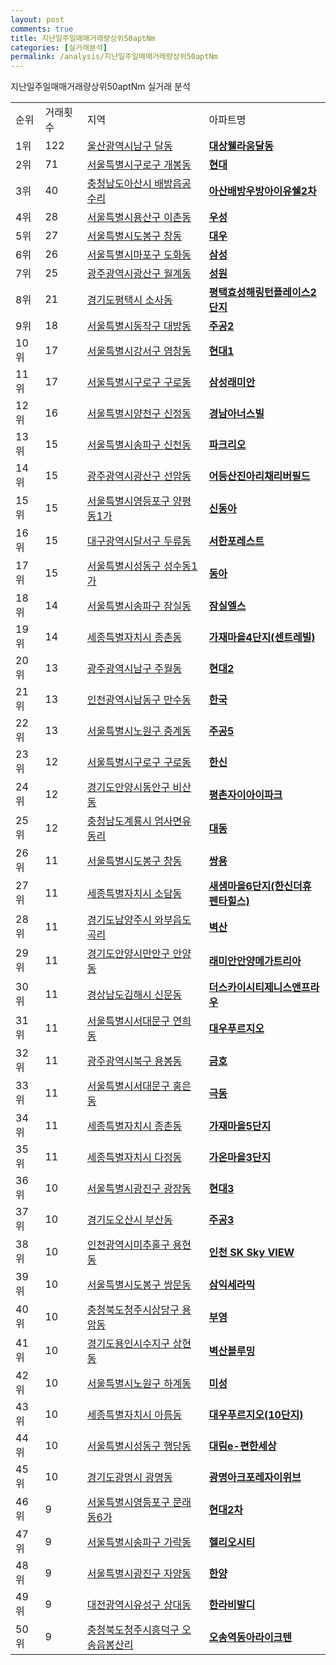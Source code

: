 ```yaml
---
layout: post
comments: true
title: 지난일주일매매거래량상위50aptNm
categories: [실거래분석]
permalink: /analysis/지난일주일매매거래량상위50aptNm
---
```


지난일주일매매거래량상위50aptNm 실거래 분석

<table>
  <tr>
    <td>순위</td>
    <td>거래횟수</td>
    <td>지역</td>
    <td>아파트명</td>
  </tr>

  <tr>
    <td>1위</td>
    <td>122</td>
    <td><a href="/apt/울산광역시남구달동">울산광역시남구 달동</a></td>
    <td colspan="4" style="font-weight: bold;"><a href="/apt/울산광역시남구달동대상웰라움달동">대상웰라움달동</a></td>
  </tr>

  <tr>
    <td>2위</td>
    <td>71</td>
    <td><a href="/apt/서울특별시구로구개봉동">서울특별시구로구 개봉동</a></td>
    <td colspan="4" style="font-weight: bold;"><a href="/apt/서울특별시구로구개봉동현대">현대</a></td>
  </tr>

  <tr>
    <td>3위</td>
    <td>40</td>
    <td><a href="/apt/충청남도아산시배방읍공수리">충청남도아산시 배방읍공수리</a></td>
    <td colspan="4" style="font-weight: bold;"><a href="/apt/충청남도아산시배방읍공수리아산배방우방아이유쉘2차">아산배방우방아이유쉘2차</a></td>
  </tr>

  <tr>
    <td>4위</td>
    <td>28</td>
    <td><a href="/apt/서울특별시용산구이촌동">서울특별시용산구 이촌동</a></td>
    <td colspan="4" style="font-weight: bold;"><a href="/apt/서울특별시용산구이촌동우성">우성</a></td>
  </tr>

  <tr>
    <td>5위</td>
    <td>27</td>
    <td><a href="/apt/서울특별시도봉구창동">서울특별시도봉구 창동</a></td>
    <td colspan="4" style="font-weight: bold;"><a href="/apt/서울특별시도봉구창동대우">대우</a></td>
  </tr>

  <tr>
    <td>6위</td>
    <td>26</td>
    <td><a href="/apt/서울특별시마포구도화동">서울특별시마포구 도화동</a></td>
    <td colspan="4" style="font-weight: bold;"><a href="/apt/서울특별시마포구도화동삼성">삼성</a></td>
  </tr>

  <tr>
    <td>7위</td>
    <td>25</td>
    <td><a href="/apt/광주광역시광산구월계동">광주광역시광산구 월계동</a></td>
    <td colspan="4" style="font-weight: bold;"><a href="/apt/광주광역시광산구월계동성원">성원</a></td>
  </tr>

  <tr>
    <td>8위</td>
    <td>21</td>
    <td><a href="/apt/경기도평택시소사동">경기도평택시 소사동</a></td>
    <td colspan="4" style="font-weight: bold;"><a href="/apt/경기도평택시소사동평택효성해링턴플레이스2단지">평택효성해링턴플레이스2단지</a></td>
  </tr>

  <tr>
    <td>9위</td>
    <td>18</td>
    <td><a href="/apt/서울특별시동작구대방동">서울특별시동작구 대방동</a></td>
    <td colspan="4" style="font-weight: bold;"><a href="/apt/서울특별시동작구대방동주공2">주공2</a></td>
  </tr>

  <tr>
    <td>10위</td>
    <td>17</td>
    <td><a href="/apt/서울특별시강서구염창동">서울특별시강서구 염창동</a></td>
    <td colspan="4" style="font-weight: bold;"><a href="/apt/서울특별시강서구염창동현대1">현대1</a></td>
  </tr>

  <tr>
    <td>11위</td>
    <td>17</td>
    <td><a href="/apt/서울특별시구로구구로동">서울특별시구로구 구로동</a></td>
    <td colspan="4" style="font-weight: bold;"><a href="/apt/서울특별시구로구구로동삼성래미안">삼성래미안</a></td>
  </tr>

  <tr>
    <td>12위</td>
    <td>16</td>
    <td><a href="/apt/서울특별시양천구신정동">서울특별시양천구 신정동</a></td>
    <td colspan="4" style="font-weight: bold;"><a href="/apt/서울특별시양천구신정동경남아너스빌">경남아너스빌</a></td>
  </tr>

  <tr>
    <td>13위</td>
    <td>15</td>
    <td><a href="/apt/서울특별시송파구신천동">서울특별시송파구 신천동</a></td>
    <td colspan="4" style="font-weight: bold;"><a href="/apt/서울특별시송파구신천동파크리오">파크리오</a></td>
  </tr>

  <tr>
    <td>14위</td>
    <td>15</td>
    <td><a href="/apt/광주광역시광산구선암동">광주광역시광산구 선암동</a></td>
    <td colspan="4" style="font-weight: bold;"><a href="/apt/광주광역시광산구선암동어등산진아리채리버필드">어등산진아리채리버필드</a></td>
  </tr>

  <tr>
    <td>15위</td>
    <td>15</td>
    <td><a href="/apt/서울특별시영등포구양평동1가">서울특별시영등포구 양평동1가</a></td>
    <td colspan="4" style="font-weight: bold;"><a href="/apt/서울특별시영등포구양평동1가신동아">신동아</a></td>
  </tr>

  <tr>
    <td>16위</td>
    <td>15</td>
    <td><a href="/apt/대구광역시달서구두류동">대구광역시달서구 두류동</a></td>
    <td colspan="4" style="font-weight: bold;"><a href="/apt/대구광역시달서구두류동서한포레스트">서한포레스트</a></td>
  </tr>

  <tr>
    <td>17위</td>
    <td>15</td>
    <td><a href="/apt/서울특별시성동구성수동1가">서울특별시성동구 성수동1가</a></td>
    <td colspan="4" style="font-weight: bold;"><a href="/apt/서울특별시성동구성수동1가동아">동아</a></td>
  </tr>

  <tr>
    <td>18위</td>
    <td>14</td>
    <td><a href="/apt/서울특별시송파구잠실동">서울특별시송파구 잠실동</a></td>
    <td colspan="4" style="font-weight: bold;"><a href="/apt/서울특별시송파구잠실동잠실엘스">잠실엘스</a></td>
  </tr>

  <tr>
    <td>19위</td>
    <td>14</td>
    <td><a href="/apt/세종특별자치시종촌동">세종특별자치시 종촌동</a></td>
    <td colspan="4" style="font-weight: bold;"><a href="/apt/세종특별자치시종촌동가재마을4단지(센트레빌)">가재마을4단지(센트레빌)</a></td>
  </tr>

  <tr>
    <td>20위</td>
    <td>13</td>
    <td><a href="/apt/광주광역시남구주월동">광주광역시남구 주월동</a></td>
    <td colspan="4" style="font-weight: bold;"><a href="/apt/광주광역시남구주월동현대2">현대2</a></td>
  </tr>

  <tr>
    <td>21위</td>
    <td>13</td>
    <td><a href="/apt/인천광역시남동구만수동">인천광역시남동구 만수동</a></td>
    <td colspan="4" style="font-weight: bold;"><a href="/apt/인천광역시남동구만수동한국">한국</a></td>
  </tr>

  <tr>
    <td>22위</td>
    <td>13</td>
    <td><a href="/apt/서울특별시노원구중계동">서울특별시노원구 중계동</a></td>
    <td colspan="4" style="font-weight: bold;"><a href="/apt/서울특별시노원구중계동주공5">주공5</a></td>
  </tr>

  <tr>
    <td>23위</td>
    <td>12</td>
    <td><a href="/apt/서울특별시구로구구로동">서울특별시구로구 구로동</a></td>
    <td colspan="4" style="font-weight: bold;"><a href="/apt/서울특별시구로구구로동한신">한신</a></td>
  </tr>

  <tr>
    <td>24위</td>
    <td>12</td>
    <td><a href="/apt/경기도안양시동안구비산동">경기도안양시동안구 비산동</a></td>
    <td colspan="4" style="font-weight: bold;"><a href="/apt/경기도안양시동안구비산동평촌자이아이파크">평촌자이아이파크</a></td>
  </tr>

  <tr>
    <td>25위</td>
    <td>12</td>
    <td><a href="/apt/충청남도계룡시엄사면유동리">충청남도계룡시 엄사면유동리</a></td>
    <td colspan="4" style="font-weight: bold;"><a href="/apt/충청남도계룡시엄사면유동리대동">대동</a></td>
  </tr>

  <tr>
    <td>26위</td>
    <td>11</td>
    <td><a href="/apt/서울특별시도봉구창동">서울특별시도봉구 창동</a></td>
    <td colspan="4" style="font-weight: bold;"><a href="/apt/서울특별시도봉구창동쌍용">쌍용</a></td>
  </tr>

  <tr>
    <td>27위</td>
    <td>11</td>
    <td><a href="/apt/세종특별자치시소담동">세종특별자치시 소담동</a></td>
    <td colspan="4" style="font-weight: bold;"><a href="/apt/세종특별자치시소담동새샘마을6단지(한신더휴펜타힐스)">새샘마을6단지(한신더휴펜타힐스)</a></td>
  </tr>

  <tr>
    <td>28위</td>
    <td>11</td>
    <td><a href="/apt/경기도남양주시와부읍도곡리">경기도남양주시 와부읍도곡리</a></td>
    <td colspan="4" style="font-weight: bold;"><a href="/apt/경기도남양주시와부읍도곡리벽산">벽산</a></td>
  </tr>

  <tr>
    <td>29위</td>
    <td>11</td>
    <td><a href="/apt/경기도안양시만안구안양동">경기도안양시만안구 안양동</a></td>
    <td colspan="4" style="font-weight: bold;"><a href="/apt/경기도안양시만안구안양동래미안안양메가트리아">래미안안양메가트리아</a></td>
  </tr>

  <tr>
    <td>30위</td>
    <td>11</td>
    <td><a href="/apt/경상남도김해시신문동">경상남도김해시 신문동</a></td>
    <td colspan="4" style="font-weight: bold;"><a href="/apt/경상남도김해시신문동더스카이시티제니스앤프라우">더스카이시티제니스앤프라우</a></td>
  </tr>

  <tr>
    <td>31위</td>
    <td>11</td>
    <td><a href="/apt/서울특별시서대문구연희동">서울특별시서대문구 연희동</a></td>
    <td colspan="4" style="font-weight: bold;"><a href="/apt/서울특별시서대문구연희동대우푸르지오">대우푸르지오</a></td>
  </tr>

  <tr>
    <td>32위</td>
    <td>11</td>
    <td><a href="/apt/광주광역시북구용봉동">광주광역시북구 용봉동</a></td>
    <td colspan="4" style="font-weight: bold;"><a href="/apt/광주광역시북구용봉동금호">금호</a></td>
  </tr>

  <tr>
    <td>33위</td>
    <td>11</td>
    <td><a href="/apt/서울특별시서대문구홍은동">서울특별시서대문구 홍은동</a></td>
    <td colspan="4" style="font-weight: bold;"><a href="/apt/서울특별시서대문구홍은동극동">극동</a></td>
  </tr>

  <tr>
    <td>34위</td>
    <td>11</td>
    <td><a href="/apt/세종특별자치시종촌동">세종특별자치시 종촌동</a></td>
    <td colspan="4" style="font-weight: bold;"><a href="/apt/세종특별자치시종촌동가재마을5단지">가재마을5단지</a></td>
  </tr>

  <tr>
    <td>35위</td>
    <td>11</td>
    <td><a href="/apt/세종특별자치시다정동">세종특별자치시 다정동</a></td>
    <td colspan="4" style="font-weight: bold;"><a href="/apt/세종특별자치시다정동가온마을3단지">가온마을3단지</a></td>
  </tr>

  <tr>
    <td>36위</td>
    <td>10</td>
    <td><a href="/apt/서울특별시광진구광장동">서울특별시광진구 광장동</a></td>
    <td colspan="4" style="font-weight: bold;"><a href="/apt/서울특별시광진구광장동현대3">현대3</a></td>
  </tr>

  <tr>
    <td>37위</td>
    <td>10</td>
    <td><a href="/apt/경기도오산시부산동">경기도오산시 부산동</a></td>
    <td colspan="4" style="font-weight: bold;"><a href="/apt/경기도오산시부산동주공3">주공3</a></td>
  </tr>

  <tr>
    <td>38위</td>
    <td>10</td>
    <td><a href="/apt/인천광역시미추홀구용현동">인천광역시미추홀구 용현동</a></td>
    <td colspan="4" style="font-weight: bold;"><a href="/apt/인천광역시미추홀구용현동인천SKSkyVIEW">인천 SK Sky VIEW</a></td>
  </tr>

  <tr>
    <td>39위</td>
    <td>10</td>
    <td><a href="/apt/서울특별시도봉구쌍문동">서울특별시도봉구 쌍문동</a></td>
    <td colspan="4" style="font-weight: bold;"><a href="/apt/서울특별시도봉구쌍문동삼익세라믹">삼익세라믹</a></td>
  </tr>

  <tr>
    <td>40위</td>
    <td>10</td>
    <td><a href="/apt/충청북도청주시상당구용암동">충청북도청주시상당구 용암동</a></td>
    <td colspan="4" style="font-weight: bold;"><a href="/apt/충청북도청주시상당구용암동부영">부영</a></td>
  </tr>

  <tr>
    <td>41위</td>
    <td>10</td>
    <td><a href="/apt/경기도용인시수지구상현동">경기도용인시수지구 상현동</a></td>
    <td colspan="4" style="font-weight: bold;"><a href="/apt/경기도용인시수지구상현동벽산블루밍">벽산블루밍</a></td>
  </tr>

  <tr>
    <td>42위</td>
    <td>10</td>
    <td><a href="/apt/서울특별시노원구하계동">서울특별시노원구 하계동</a></td>
    <td colspan="4" style="font-weight: bold;"><a href="/apt/서울특별시노원구하계동미성">미성</a></td>
  </tr>

  <tr>
    <td>43위</td>
    <td>10</td>
    <td><a href="/apt/세종특별자치시아름동">세종특별자치시 아름동</a></td>
    <td colspan="4" style="font-weight: bold;"><a href="/apt/세종특별자치시아름동대우푸르지오(10단지)">대우푸르지오(10단지)</a></td>
  </tr>

  <tr>
    <td>44위</td>
    <td>10</td>
    <td><a href="/apt/서울특별시성동구행당동">서울특별시성동구 행당동</a></td>
    <td colspan="4" style="font-weight: bold;"><a href="/apt/서울특별시성동구행당동대림e-편한세상">대림e-편한세상</a></td>
  </tr>

  <tr>
    <td>45위</td>
    <td>10</td>
    <td><a href="/apt/경기도광명시광명동">경기도광명시 광명동</a></td>
    <td colspan="4" style="font-weight: bold;"><a href="/apt/경기도광명시광명동광명아크포레자이위브">광명아크포레자이위브</a></td>
  </tr>

  <tr>
    <td>46위</td>
    <td>9</td>
    <td><a href="/apt/서울특별시영등포구문래동6가">서울특별시영등포구 문래동6가</a></td>
    <td colspan="4" style="font-weight: bold;"><a href="/apt/서울특별시영등포구문래동6가현대2차">현대2차</a></td>
  </tr>

  <tr>
    <td>47위</td>
    <td>9</td>
    <td><a href="/apt/서울특별시송파구가락동">서울특별시송파구 가락동</a></td>
    <td colspan="4" style="font-weight: bold;"><a href="/apt/서울특별시송파구가락동헬리오시티">헬리오시티</a></td>
  </tr>

  <tr>
    <td>48위</td>
    <td>9</td>
    <td><a href="/apt/서울특별시광진구자양동">서울특별시광진구 자양동</a></td>
    <td colspan="4" style="font-weight: bold;"><a href="/apt/서울특별시광진구자양동한양">한양</a></td>
  </tr>

  <tr>
    <td>49위</td>
    <td>9</td>
    <td><a href="/apt/대전광역시유성구상대동">대전광역시유성구 상대동</a></td>
    <td colspan="4" style="font-weight: bold;"><a href="/apt/대전광역시유성구상대동한라비발디">한라비발디</a></td>
  </tr>

  <tr>
    <td>50위</td>
    <td>9</td>
    <td><a href="/apt/충청북도청주시흥덕구오송읍봉산리">충청북도청주시흥덕구 오송읍봉산리</a></td>
    <td colspan="4" style="font-weight: bold;"><a href="/apt/충청북도청주시흥덕구오송읍봉산리오송역동아라이크텐">오송역동아라이크텐</a></td>
  </tr>

</table>
